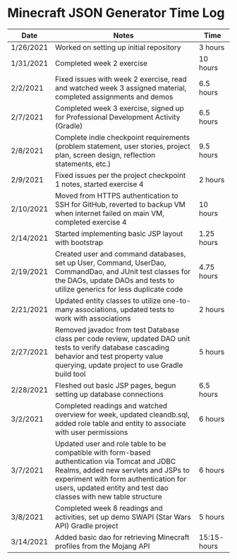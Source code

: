 # Minecraft JSON Generator Time Log  

| Date | Notes | Time |
| --- | --- | --- |
| 1/26/2021 | Worked on setting up initial repository | 3 hours |
| 1/31/2021 | Completed week 2 exercise | 10 hours |
| 2/2/2021 | Fixed issues with week 2 exercise, read and watched week 3 assigned material, completed assignments and demos | 6.5 hours |
| 2/7/2021 | Completed week 3 exercise, signed up for Professional Development Activity (Gradle) | 6.5 hours |
| 2/8/2021 | Complete indie checkpoint requirements (problem statement, user stories, project plan, screen design, reflection statements, etc.) | 9.5 hours |
| 2/9/2021 | Fixed issues per the project checkpoint 1 notes, started exercise 4 | 2 hours |
| 2/10/2021 | Moved from HTTPS authentication to SSH for GitHub, reverted to backup VM when internet failed on main VM, completed exercise 4 | 10 hours |
| 2/14/2021 | Started implementing basic JSP layout with bootstrap | 1.25 hours |
| 2/19/2021 | Created user and command databases, set up User, Command, UserDao, CommandDao, and JUnit test classes for the DAOs, update DAOs and tests to utilize generics for less duplicate code | 4.75 hours |
| 2/21/2021 | Updated entity classes to utilize one-to-many associations, updated tests to work with associations | 2 hours |
| 2/27/2021 | Removed javadoc from test Database class per code review, updated DAO unit tests to verify database cascading behavior and test property value querying, update project to use Gradle build tool | 5 hours |
| 2/28/2021 | Fleshed out basic JSP pages, begun setting up database connections | 6.5 hours |
| 3/2/2021 | Completed readings and watched overview for week, updated cleandb.sql, added role table and entity to associate with user permissions | 6 hours |
| 3/7/2021 | Updated user and role table to be compatible with form-based authentication via Tomcat and JDBC Realms, added new servlets and JSPs to experiment with form authentication for users, updated entity and test dao classes with new table structure | 6 hours |
| 3/8/2021 | Completed week 8 readings and activities, set up demo SWAPI (Star Wars API) Gradle project | 5 hours |
| 3/14/2021 | Added basic dao for retrieving Minecraft profiles from the Mojang API | 15:15- hours |
